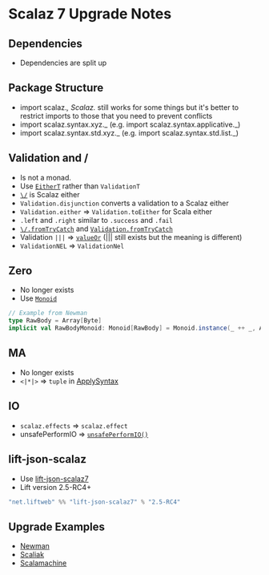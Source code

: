 # Scalaz 7 Upgrade Notes

## Dependencies
* Dependencies are split up

## Package Structure
* import scalaz._, Scalaz._ still works for some things but it's better to restrict imports to those that you need to prevent conflicts
* import scalaz.syntax.xyz._ (e.g. import scalaz.syntax.applicative._)
* import scalaz.syntax.std.xyz._ (e.g. import scalaz.syntax.std.list._)

## Validation and \/
* Is not a monad.
* Use [```EitherT```](https://github.com/scalaz/scalaz/blob/scalaz-seven/core/src/main/scala/scalaz/EitherT.scala) rather than ```ValidationT```
* [```\/```](https://github.com/scalaz/scalaz/blob/scalaz-seven/core/src/main/scala/scalaz/Either.scala) is Scalaz either
* ```Validation.disjunction``` converts a validation to a Scalaz either
* ```Validation.either``` => ```Validation.toEither``` for Scala either
* ```.left``` and ```.right``` similar to ```.success``` and ```.fail```
* [```\/.fromTryCatch```](https://github.com/scalaz/scalaz/blob/scalaz-seven/core/src/main/scala/scalaz/Either.scala#L394-L399) and [```Validation.fromTryCatch```](https://github.com/scalaz/scalaz/blob/scalaz-seven/core/src/main/scala/scalaz/Validation.scala#L452-L457)
* Validation ```|||``` => [```valueOr```](https://github.com/scalaz/scalaz/blob/scalaz-seven/core/src/main/scala/scalaz/Validation.scala#L206-L211) (||| still exists but the meaning is different)
* ```ValidationNEL``` => ```ValidationNel```

## Zero
* No longer exists
* Use [```Monoid```](https://github.com/scalaz/scalaz/blob/scalaz-seven/core/src/main/scala/scalaz/Monoid.scala)

```scala
// Example from Newman
type RawBody = Array[Byte]
implicit val RawBodyMonoid: Monoid[RawBody] = Monoid.instance(_ ++ _, Array[Byte]())
```

## MA
* No longer exists
* ```<|*|>``` => ```tuple``` in [ApplySyntax](https://github.com/scalaz/scalaz/blob/scalaz-seven/core/src/main/scala/scalaz/syntax/ApplySyntax.scala#L10)

## IO
* ```scalaz.effects``` => ```scalaz.effect```
* unsafePerformIO => [```unsafePerformIO()```](https://github.com/scalaz/scalaz/blob/scalaz-seven/effect/src/main/scala/scalaz/effect/IO.scala#L23)

## lift-json-scalaz
* Use [lift-json-scalaz7](https://github.com/lift/framework/pull/1424)
* Lift version 2.5-RC4+

```scala
"net.liftweb" %% "lift-json-scalaz7" % "2.5-RC4"
```

## Upgrade Examples
* [Newman](https://github.com/stackmob/newman/pull/27)
* [Scaliak](https://github.com/stackmob/scaliak/pull/18)
* [Scalamachine](https://github.com/stackmob/scalamachine/pull/23)



